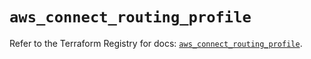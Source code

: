 # `aws_connect_routing_profile`

Refer to the Terraform Registry for docs: [`aws_connect_routing_profile`](https://registry.terraform.io/providers/hashicorp/aws/6.14.1/docs/resources/connect_routing_profile).
